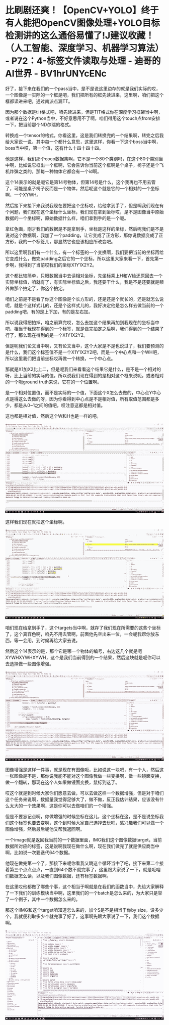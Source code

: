 # 比刷剧还爽！【OpenCV+YOLO】终于有人能把OpenCV图像处理+YOLO目标检测讲的这么通俗易懂了!J建议收藏！（人工智能、深度学习、机器学习算法） - P72：4-标签文件读取与处理 - 迪哥的AI世界 - BV1hrUNYcENc

好了，接下来在我们的一个pass当中，是不是说这里边存的就是我们实际的哎，一个图像是一实际的一个框是吧，我们把所有的框先读进来，这里啊，咱们把这个框都读进来吧，通过南派点漏TT。

因为那个数据是ti t格式吧，咱先读进来，但是TIT格式你在深度学习框架当中啊，或者说在这个Python当中，不好意思用不了啊，咱们得用这个touch点from安排一下，把当前那个ND尔瑞的格式。

转换成一个tensor的格式，你看这里，这是我们转换完的一个结果啊，转完之后我给大家说一说，其中每一个都什么意思，这里这样，你看一下这个boss当中啊，boss当中哎，第一个值，这有什么十四十四十四。

他是这样，我们那个coco数据集啊，它不是一个80个类别吗，在这个80个类别当中啊，比如说它框出一个框啊，它会告诉你当前这个框啊是个桌子，椅子还是个飞机炸弹之类的，那每一种物体它都会有一个id啊。

这个14表示的就是呃它是第14号物体，但第14号是什么，这个我再也不用去管了，可能是桌子椅子反而是一个物体，然后呢这个就是它的一个相对的一个坐标啊，一个XYWH。

然后接下来接下来我说我现在要把这个坐标哎，给他拿到手了，但是啊我们现在有个问题，我们现在这个坐标什么坐标，我们现在拿到坐标哎，是不是图像当中原始数据的一个坐标啊，原始数据什么样，咱们拿到手的是一个呃。

拿红色画，刚才我们的数据是不是拿到手，坐标是这样的坐标，然后呢我们是不是说对这个数据啊，我加了一个padding，让它变成了正方形，那你说数据变成了正方形，我的一个标签儿，那显然它也应该相应所改变吧。

所以这里啊我们有一个什么，有一个标签的一个变换啊，我们要把当前的坐标再给它变成什么，做完padding之后它的一个坐标，所以这里大家来看一下，首先第一步啊，我得到了当前哎我们的坐标X1Y1X2Y2。

这个都比较简单，只眼数据当中去读相对坐标，先坐标乘上H和W给还原回去一个实际坐标值，咱就有了，有实际坐标值之后，我还要干什么，我是不是还要就是额外做那个拍定了，你这个拍定。

咱们之前是不是看了你这个图像是个长方形的，还是还是个就长的，还是就怎么说呢，就是个这样式儿的，还是个这样式儿的，我好决定他是怎么样去做当前的一个padding吧，有的是上下加，有的是左右加。

所以说我得把拍掉，咱之前算完哎，怎么去加这个结果再加到我现在的坐标当中吧，相当于我现在得到的一个标签，就是做完拍定之后啊，我们得到的一个结果了行了，那么现在得到的是一个X1Y1X2Y2。

但是呢我们论文当中啊，又有论文当中，这个大家是不是也说过了，我们要预测的是什么，我们这个标签值不是一个X1Y1X2Y2吧，而是一个中心点和一个WH吧，所以这里我们把当前坐标哎再做一个转换，一个中心点。

那就是X1加X2比上二，但是呢我们来看看这个结果它是什么，是不是一个相对的呀，比上当前的实际的值，所以说我们现在得到的是相对这个框来说呃，或者相对的一个呃ground truth来说，它在的一个位置啊。

是一个相对位置值，而不是实际的一个值，下面这个X怎么去做的，中心点Y中心点是得这么去做的呀，因为你看得到中心点是不是相对值，所有取值范围都是多少，都是从0~1之间的值吧，哎注意这都是相对值。

这也都是相对值，然后这个W和H也是一样的吧。

![](img/c2b9ab3c2930f11ac98c0d7475fe1a13_1.png)

这样我们现在就把这个坐标啊。

![](img/c2b9ab3c2930f11ac98c0d7475fe1a13_3.png)

咱们现在给拿到手了，这个targets当中啊，就存了我们现在所需要的这些个坐标了，这个真容色啊，咱先不用去管啊，前面他先空出来一位，一会呢我帮你放东西，等一会用，到时候再给大家去说。

然后这个14表示的是，那个它是哪一个物体的编号，右边这几个就是呃XYWHXYWHXYWH，这个是我们当前得到的一个结果，然后这块就是呃你可以去选择做一些图像增强。



![](img/c2b9ab3c2930f11ac98c0d7475fe1a13_5.png)

图像增强是这样一件事，就是现在有图像呃，比如说这一块吧，有一个人，然后这一张图像是不是，那你说我能不能对这个图像我做一些变换啊，做一些镜面变换，做一个翻转，那现在这个人如果做镜面变换，鼠标到这了。

哎这个就是到时候大家你们愿意去做，可以去做这样一个数据增强，但是对于咱们这个任务来说啊，数据量我觉得足够大了，做不做，反正我估计结果，应该没有什么太大的一个效果啊，这是你可以去做咱们的一个增强。

但是不要忘记点啊，你做增强的时候坐标在这儿，这个坐标在这，是不是说坐标我们这个标签也要去变啊，这个到时候大家自己选择去玩吧，感兴趣我们可以做一个图像增强，然后最后呢他又帮我返回啊。

一个image就是返回我当前的一个数据里面，IMG我们这个图像数据target，当前数据所对应的标签，这是说啊我现在做什么啊，现在我们做完了就是供应商当中啊，比如说一次要迭代64个数据。

他现在做完第一个了，那接下来呢你看我又跳这个循环当中了吧，接下来第二个接着第三个点点点点，一直到64个数不就完事了，这里跟大家说了一下，就是呃咱们数据怎么读，以及我们图像数据，还有标签数据啊。

在这里哎他都做了哪些个事，这个相当于啊就是在我们的函数当中，先给大家解释了一下我们的训练模块当中啊，这里我们的一个batch是怎么来的，为大家只是举了一个例子，其中一个数据怎么来的。

那这个IIMG和这个target咱知道怎么来的，加个S是不是相当于你by size，设多少个，我就便利取多少个就完事了好了，这事啊先跟大家说了一下，我们这个数据啊。



![](img/c2b9ab3c2930f11ac98c0d7475fe1a13_7.png)